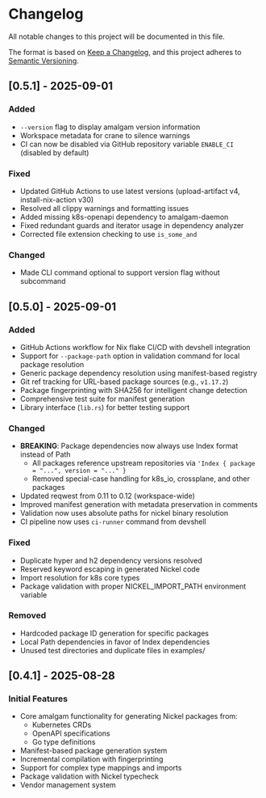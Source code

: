# Changelog

All notable changes to this project will be documented in this file.

The format is based on [Keep a Changelog](https://keepachangelog.com/en/1.0.0/),
and this project adheres to [Semantic Versioning](https://semver.org/spec/v2.0.0.html).

## [0.5.1] - 2025-09-01

### Added
- `--version` flag to display amalgam version information
- Workspace metadata for crane to silence warnings
- CI can now be disabled via GitHub repository variable `ENABLE_CI` (disabled by default)

### Fixed
- Updated GitHub Actions to use latest versions (upload-artifact v4, install-nix-action v30)
- Resolved all clippy warnings and formatting issues
- Added missing k8s-openapi dependency to amalgam-daemon
- Fixed redundant guards and iterator usage in dependency analyzer
- Corrected file extension checking to use `is_some_and`

### Changed
- Made CLI command optional to support version flag without subcommand

## [0.5.0] - 2025-09-01

### Added
- GitHub Actions workflow for Nix flake CI/CD with devshell integration
- Support for `--package-path` option in validation command for local package resolution
- Generic package dependency resolution using manifest-based registry
- Git ref tracking for URL-based package sources (e.g., `v1.17.2`)
- Package fingerprinting with SHA256 for intelligent change detection
- Comprehensive test suite for manifest generation
- Library interface (`lib.rs`) for better testing support

### Changed
- **BREAKING**: Package dependencies now always use Index format instead of Path
  - All packages reference upstream repositories via `'Index { package = "...", version = "..." }`
  - Removed special-case handling for k8s_io, crossplane, and other packages
- Updated reqwest from 0.11 to 0.12 (workspace-wide)
- Improved manifest generation with metadata preservation in comments
- Validation now uses absolute paths for nickel binary resolution
- CI pipeline now uses `ci-runner` command from devshell

### Fixed
- Duplicate hyper and h2 dependency versions resolved
- Reserved keyword escaping in generated Nickel code
- Import resolution for k8s core types
- Package validation with proper NICKEL_IMPORT_PATH environment variable

### Removed
- Hardcoded package ID generation for specific packages
- Local Path dependencies in favor of Index dependencies
- Unused test directories and duplicate files in examples/

## [0.4.1] - 2025-08-28

### Initial Features
- Core amalgam functionality for generating Nickel packages from:
  - Kubernetes CRDs
  - OpenAPI specifications
  - Go type definitions
- Manifest-based package generation system
- Incremental compilation with fingerprinting
- Support for complex type mappings and imports
- Package validation with Nickel typecheck
- Vendor management system